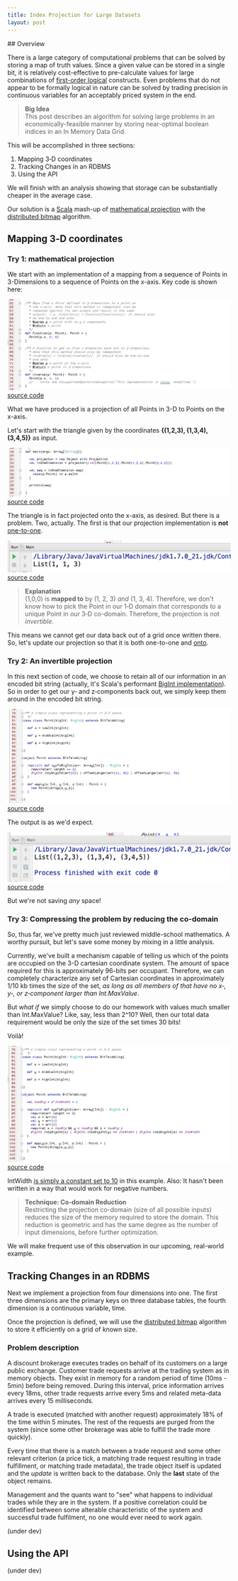 ```yaml
---
title: Index Projection for Large Datasets
layout: post
---
```

<link rel='stylesheet' href='../css/markdown7.css'/>
## Overview

There is a large category of computational problems that can be solved by storing a map of truth values.
Since a given value can be stored in a single bit, it is relatively cost-effective to pre-calculate values for large
combinations of [first-order logical](http://en.wikipedia.org/wiki/First-order_logic) constructs. Even problems
that do not appear to be formally logical in nature can be solved by trading precision in continuous variables
for an acceptably priced system in the end.

> **Big Idea** <br/>
> This post describes an algorithm for solving large problems in an economically-feasible manner
> by storing near-optimal boolean indices in an In Memory Data Grid.

This will be accomplished in three sections:

1. Mapping 3&dash;D coordinates
2. Tracking Changes in an RDBMS
3. Using the API

We will finish with an analysis showing that storage can be substantially cheaper in the average case.

Our solution is a [Scala](http://scala-lang.org) mash-up of <a href="http://en.wikipedia.org/wiki/Projection_(mathematics)">mathematical projection</a> with
the [distributed bitmap](http://docs.gigaspaces.com/sbp/distributed-bitmap.html) algorithm.

## Mapping 3&dash;D coordinates

### Try 1: mathematical projection
We start with an implementation of a mapping from a sequence of Points in 3-Dimensions to a sequence of Points on
the x-axis. Key code is shown here:

![example projection function trait](images/img0.png)
[source code](https://github.com/jasonnerothin/projectit/blob/2234fd3fd0764573e6662144a5b908815e6badd0/src/main/scala/com/jasonnerothin/project/Projection.scala#L63)

What we have produced is a projection of all Points in 3-D to Points on the x-axis.

Let\'s start with the triangle given by the coordinates **{(1,2,3), (1,3,4), (3,4,5)}** as input.

![current design problems](images/img1.png)
[source code](https://github.com/jasonnerothin/projectit/blob/5c705848cfe5bf1006c84404785958673b518ae9/src/main/scala/com/jasonnerothin/project/Main.scala#L29)

The triangle is in fact projected onto the x-axis, as desired. But there is a problem. Two, actually. The first is
that our projection implementation is **not**
[one-to-one](http://www.regentsprep.org/Regents/math/algtrig/ATP5/OntoFunctions.htm).

![not one to one](images/img2.png)
[source code](https://github.com/jasonnerothin/projectit/blob/5c705848cfe5bf1006c84404785958673b518ae9/src/main/scala/com/jasonnerothin/project/Main.scala#L29)

> **Explanation** <br/>
> (1,0,0) is **mapped to** by (1, 2, 3) *and* (1, 3, 4). Therefore, we don\'t know how to pick the Point in our 1&dash;D domain that
> corresponds to a unique Point in our 3&dash;D co-domain. Therefore, the projection is not *invertible*.

This means we cannot get our data back out of a grid once written there. So, let\'s update our projection so that
it is both one-to-one and [onto](http://www.regentsprep.org/Regents/math/algtrig/ATP5/OntoFunctions.htm).

### Try 2: An invertible projection

In this next section of code, we choose to retain all of our information in an encoded bit string (actually, it\'s
Scala\'s performant [BigInt implementation](http://www.scala-lang.org/api/2.10.3/index.html#scala.math.BigInt)). So
in order to get our y&dash; and z&dash;components back out, we simply keep them around in the encoded bit string.

![invertible projection](images/img3.png)
[source code](https://github.com/jasonnerothin/projectit/blob/853b77a1e63e19a24dd11508541ad8a6a700b711/src/main/scala/com/jasonnerothin/project/Projection.scala#L79)

The output is as we\'d expect.

![getting our data back out](images/img4.png)
[source code](https://github.com/jasonnerothin/projectit/blob/853b77a1e63e19a24dd11508541ad8a6a700b711/src/test/scala/com/jasonnerothin/project/Main.scala#L29)

But we\'re not saving *any* space!

### Try 3: Compressing the problem by reducing the co-domain

So, thus far, we\'ve pretty much just reviewed middle-school mathematics. A worthy pursuit, but let\'s save some money
by mixing in a little analysis.

Currently, we\'ve built a mechanism capable of telling us which of the points are occupied on the 3-D cartesian
coordinate system. The amount of space required for this is approximately 96-bits per occupant. Therefore, we can
completely characterize any set of Cartesian coordinates in approximately 1/10 kb times the size of the set, *as long as
all members of that have no x&dash;, y&dash;, or z&dash;component larger than Int.MaxValue*.

But *what if* we simply choose to do our homework with values much smaller than Int.MaxValue? Like, say, less than 2^10?
Well, then our total data requirement would be only the size of the set times 30 bits!

Voilà!

![saving some bits](images/img5.png)
[source code](https://github.com/jasonnerothin/projectit/blob/48cafa83f304808f29b6748c97c3a7b647a131e8/src/main/scala/com/jasonnerothin/project/Projection.scala#L95)

IntWidth [is simply a constant set to 10](https://github.com/jasonnerothin/projectit/blob/48cafa83f304808f29b6748c97c3a7b647a131e8/src/main/scala/com/jasonnerothin/project/package.scala#L25)
in this example. Also: It hasn\'t been written in a way that would work for negative numbers.

> **Technique: Co&dash;domain Reduction** <br/>
> Restricting the projection co-domain (size of all possible inputs) reduces the size of the
> memory required to store the domain. This reduction is geometric and has the same degree
> as the number of input dimensions, before further optimization.

We will make frequent use of this observation in our upcoming, real-world example.

## Tracking Changes in an RDBMS

Next we implement a projection from four dimensions into one. The first three dimensions are the primary keys on
three database tables, the fourth dimension is a continuous variable, time.

Once the projection is defined, we will use the [distributed bitmap](http://docs.gigaspaces.com/sbp/distributed-bitmap.html)
algorithm to store it efficiently on a grid of known size.

### Problem description

A discount brokerage executes trades on behalf of its customers on a large public exchange. Customer trade requests
arrive at the trading system as in memory objects. They exist in memory for a random period of time (10ms - 5min)
before being removed. During this interval, price information arrives every 18ms, other trade requests arrive every
5ms and related meta-data arrives every 15 milliseconds.

A trade is executed (matched with another request) approximately 18% of the time within 5 minutes. The rest of the
requests are purged from the system (since some other brokerage was able to fulfill the trade more quickly).

Every time that there is a match between a trade request and some other relevant criterion (a price tick, a matching
trade request resulting in trade fulfillment, or matching trade metadata), the trade object itself is updated and
the *update* is written back to the database. Only the **last** state of the object remains.

Management and the quants want to \"see\" what happens to individual trades while they are in the system. If a
positive correlation could be identified between some alterable characteristic of the system and successful
trade fulfilment, no one would ever need to work again.

(under dev)

## Using the API

(under dev)